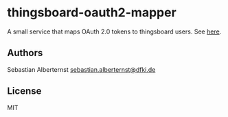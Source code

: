 # thingsboard-oauth2-mapper

A small service that maps OAuth 2.0 tokens to thingsboard users. See [here](https://thingsboard.io/docs/user-guide/oauth-2-support/).

## Authors

Sebastian Alberternst <sebastian.alberternst@dfki.de>

## License

MIT 
